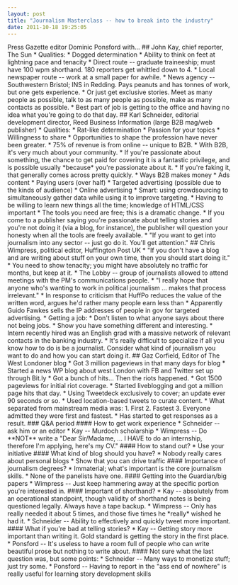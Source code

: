 ```yaml
---
layout: post
title: "Journalism Masterclass -- how to break into the industry"
date: 2011-10-18 19:25:05
---
```


Press Gazette editor Dominic Ponsford with... ## John Kay, chief reporter, The Sun * Qualities: * Dogged determination * Ability to think on feet at lightning pace and tenacity * Direct route -- graduate traineeship; must have 100 wpm shorthand. 180 reporters get whittled down to 4. * Local newspaper route -- work at a small paper for awhile. * News agency -- Southwestern Bristol; INS in Redding. Pays peanuts and has tonnes of work, but one gets experience. * Or just get exclusive stories. Meet as many people as possible, talk to as many people as possible, make as many contacts as possible. * Best part of job is getting to the office and having no idea what you're going to do that day. ## Karl Schneider, editorial development director, Reed Business Information (large B2B mag/web publisher) * Qualities: * Rat-like determination * Passion for your topics * Willingness to share * Opportunities to shape the profession have never been greater. * 75% of revenue is from online -- unique to B2B. * With B2B, it's very much about your community. * If you're passionate about something, the chance to get paid for covering it is a fantastic privilege, and is possible usually \*because\* you're passionate about it. * If you're faking it, that generally comes across pretty quickly. * Ways B2B makes money * Ads content * Paying users (over half) * Targeted advertising (possible due to the kinds of audience) * Online advertising * Smart: using crowdsourcing to simultaneously gather data while using it to improve targeting. * Having to be willing to learn new things all the time; knowledge of HTML/CSS important * The tools you need are free; this is a dramatic change. * If you come to a publisher saying you're passionate about telling stories and you're not doing it (via a blog, for instance), the publisher will question your honesty when all the tools are freely available. * "If you want to get into journalism into any sector -- just go do it. You'll get attention." ## Chris Wimpress, political editor, Huffington Post UK * "If you don't have a blog and are writing about stuff on your own time, then you should start doing it." * You need to show tenacity; you might have absolutely no traffic for months, but keep at it. * The Lobby -- group of journalists allowed to attend meetings with the PM's communications people. * "I really hope that anyone who's wanting to work in political journalism ... makes that process irrelevant." * In response to criticism that HuffPo reduces the value of the written word, argues he'd rather many people earn less than * Apparently Guido Fawkes sells the IP addresses of people in gov for targeted advertising. * Getting a job: * Don't listen to what anyone says about there not being jobs. * Show you have something different and interesting. * Intern recently hired was an English grad with a massive network of relevant contacts in the banking industry. * It's really difficult to specialize if all you know how to do is be a journalist. Consider what kind of journalism you want to do and how you can start doing it. ## Gaz Corfield, Editor of The West Londoner blog * Got 3 million pageviews in that many days for blog * Started a news WP blog about west London with FB and Twitter set up through Bit.ly * Got a bunch of hits... Then the riots happened. * Got 1500 pageviews for initial riot coverage. * Started liveblogging and got a million page hits that day. * Using Tweetdeck exclusively to cover; an update ever 90 seconds or so. * Used location-based tweets to curate content. * What separated from mainstream media was: 1. First 2. Fastest 3. Everyone admitted they were first and fastest. * Has started to get responses as a result. ### Q&A period #### How to get work experience * Schneider -- ask him or an editor * Kay -- Murdoch scholarship * Wimpress -- Do \*\*NOT\*\* write a "Dear Sir/Madame, ... I HAVE to do an internship, therefore I'm applying, here's my CV." #### How to stand out? * Use your initiative #### What kind of blog should you have? * Nobody really cares about personal blogs * Show that you can drive traffic #### Importance of journalism degrees? * Immaterial; what's important is the core journalism skills. * None of the panelists have one. #### Getting into the Guardian/big papers * Wimpress -- Just keep hammering away at the specific portion you're interested in. #### Important of shorthand? * Kay -- absolutely from an operational standpoint, though validity of shorthand notes is being questioned legally. Always have a tape backup. * Wimpress -- Only has really needed it about 5 times, and those five times he \*really\* wished he had it. * Schneider -- Ability to effectively and quickly tweet more important. #### What if you're bad at telling stories? * Kay -- Getting story more important than writing it. Gold standard is getting the story in the first place. * Ponsford -- It's useless to have a room full of people who can write beautiful prose but nothing to write about. #### Not sure what the last question was, but some points: * Schneider -- Many ways to monetize stuff; just try some. * Ponsford -- Having to report in the "ass end of nowhere" is really useful for learning story development skills